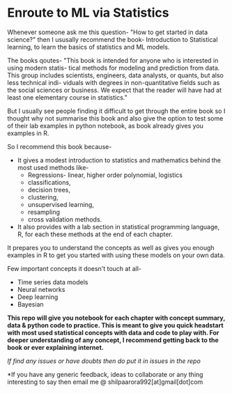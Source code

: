 # Enroute to ML via Statistics
Whenever someone ask me this question- "How to get started in data science?" then I ususally recommend the book- Introduction to Statistical learning, to learn the basics of statistics and ML models. 

The books qoutes- "This book is intended for anyone who is interested in using modern statis-
tical methods for modeling and prediction from data. This group includes
scientists, engineers, data analysts, or quants, but also less technical indi-
viduals with degrees in non-quantitative fields such as the social sciences or
business. We expect that the reader will have had at least one elementary
course in statistics."

But I usually see people finding it difficult to get through the entire book so I thought why not summarise this book and also give the option to test some of their lab examples in python notebook, as book already gives you examples in R.

So I recommend this book because- 

- It gives a modest introduction to statistics and mathematics behind the most used methods like-
    - Regressions- linear, higher order polynomial, logistics
    - classifications,
    - decision trees,
    - clustering,
    - unsupervised learning,
    - resampling
    - cross validation methods.
- It also provides with a lab section in statistical programming language, R, for each these methods at the end of each chapter.

It prepares you to understand the concepts as well as gives you enough examples in R to get you started with using these models on your own data. 

Few important concepts it doesn't touch at all-

- Time series data models
- Neural networks
- Deep learning
- Bayesian

**This repo will give you notebook for each chapter with concept summary, data & python code to practice. This is meant to give you quick headstart with most used statistical concepts with data and code to play with. For deeper understanding of any concept, I recommend getting back to the book or ever explaining internet.**

*If find any issues or have doubts then do put it in issues in the repo*

*If you have any generic feedback, ideas to collaborate or any thing interesting to say then email me @ shilpaarora992[at]gmail[dot]com
